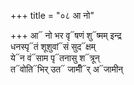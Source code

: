 +++
title = "०८ आ नो"

+++
आ᳓ नो भर वृ᳓षणं शु᳓ष्मम् इन्द्र  
धनस्पृ᳓तं शूशुवां᳓सं सुद᳓क्षम्  
ये᳓न वं᳓साम पृ᳓तनासु श᳓त्रून्  
त᳓वोति᳓भिर् उत᳓ जामीँ᳓र् अ᳓जामीन्